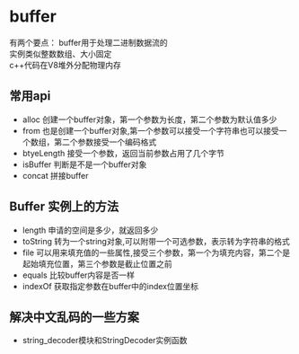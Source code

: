 # buffer

有两个要点：
buffer用于处理二进制数据流的   
实例类似整数数组、大小固定   
c++代码在V8堆外分配物理内存    

## 常用api
- alloc 创建一个buffer对象，第一个参数为长度，第二个参数为默认值多少
- from 也是创建一个buffer对象,第一个参数可以接受一个字符串也可以接受一个数组，第二个参数接受一个编码格式
- btyeLength 接受一个参数，返回当前参数占用了几个字节
- isBuffer 判断是不是一个buffer对象
- concat 拼接buffer

## Buffer 实例上的方法
- length 申请的空间是多少，就返回多少
- toString 转为一个string对象,可以附带一个可选参数，表示转为字符串的格式
- file 可以用来填充值的一些属性,接受三个参数，第一个为填充内容，第二个是起始填充位置，第三个参数是截止位置之前
- equals 比较buffer内容是否一样
- indexOf 获取指定参数在buffer中的index位置坐标

## 解决中文乱码的一些方案 
- string_decoder模块和StringDecoder实例函数

